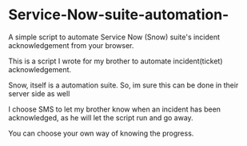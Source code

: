 # Service-Now-suite-automation-
A simple script to automate Service Now (Snow) suite's incident acknowledgement from your browser.

This is a script I wrote for my brother to automate incident(ticket) acknowledgement.

Snow, itself is a automation suite. So, im sure this can be done in their server side as well

I choose SMS to let my brother know when an incident has been acknowledged, as he will let the script run and go away.

You can choose your own way of knowing the progress.
